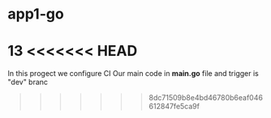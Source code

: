 # app1-go
13
<<<<<<< HEAD
=======
In this progect we configure CI 
Our main code in **main.go** file and trigger is "dev" branc
>>>>>>> 8dc71509b8e4bd46780b6eaf046612847fe5ca9f
